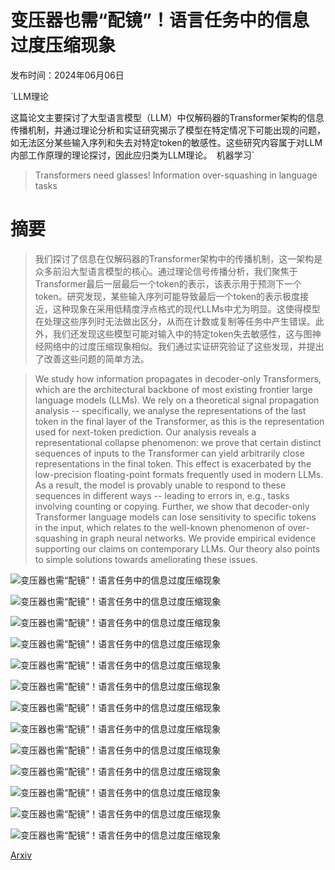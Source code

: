 # 变压器也需“配镜”！语言任务中的信息过度压缩现象

发布时间：2024年06月06日

`LLM理论

这篇论文主要探讨了大型语言模型（LLM）中仅解码器的Transformer架构的信息传播机制，并通过理论分析和实证研究揭示了模型在特定情况下可能出现的问题，如无法区分某些输入序列和失去对特定token的敏感性。这些研究内容属于对LLM内部工作原理的理论探讨，因此应归类为LLM理论。` `机器学习`

> Transformers need glasses! Information over-squashing in language tasks

# 摘要

> 我们探讨了信息在仅解码器的Transformer架构中的传播机制，这一架构是众多前沿大型语言模型的核心。通过理论信号传播分析，我们聚焦于Transformer最后一层最后一个token的表示，该表示用于预测下一个token。研究发现，某些输入序列可能导致最后一个token的表示极度接近，这种现象在采用低精度浮点格式的现代LLMs中尤为明显。这使得模型在处理这些序列时无法做出区分，从而在计数或复制等任务中产生错误。此外，我们还发现这些模型可能对输入中的特定token失去敏感性，这与图神经网络中的过度压缩现象相似。我们通过实证研究验证了这些发现，并提出了改善这些问题的简单方法。

> We study how information propagates in decoder-only Transformers, which are the architectural backbone of most existing frontier large language models (LLMs). We rely on a theoretical signal propagation analysis -- specifically, we analyse the representations of the last token in the final layer of the Transformer, as this is the representation used for next-token prediction. Our analysis reveals a representational collapse phenomenon: we prove that certain distinct sequences of inputs to the Transformer can yield arbitrarily close representations in the final token. This effect is exacerbated by the low-precision floating-point formats frequently used in modern LLMs. As a result, the model is provably unable to respond to these sequences in different ways -- leading to errors in, e.g., tasks involving counting or copying. Further, we show that decoder-only Transformer language models can lose sensitivity to specific tokens in the input, which relates to the well-known phenomenon of over-squashing in graph neural networks. We provide empirical evidence supporting our claims on contemporary LLMs. Our theory also points to simple solutions towards ameliorating these issues.

![变压器也需“配镜”！语言任务中的信息过度压缩现象](../../../paper_images/2406.04267/x1.png)

![变压器也需“配镜”！语言任务中的信息过度压缩现象](../../../paper_images/2406.04267/x2.png)

![变压器也需“配镜”！语言任务中的信息过度压缩现象](../../../paper_images/2406.04267/fig2.png)

![变压器也需“配镜”！语言任务中的信息过度压缩现象](../../../paper_images/2406.04267/counting-experiments-geminipro15-errors.png)

![变压器也需“配镜”！语言任务中的信息过度压缩现象](../../../paper_images/2406.04267/frequency-histogram-geminipro15.png)

![变压器也需“配镜”！语言任务中的信息过度压缩现象](../../../paper_images/2406.04267/counting-ones-seq-ones.png)

![变压器也需“配镜”！语言任务中的信息过度压缩现象](../../../paper_images/2406.04267/counting-ones-seq-digits.png)

![变压器也需“配镜”！语言任务中的信息过度压缩现象](../../../paper_images/2406.04267/copying-ones-seq.png)

![变压器也需“配镜”！语言任务中的信息过度压缩现象](../../../paper_images/2406.04267/copying-ones-seq-digits-commas.png)

![变压器也需“配镜”！语言任务中的信息过度压缩现象](../../../paper_images/2406.04267/counting-experiments-gemma7b-errors.png)

![变压器也需“配镜”！语言任务中的信息过度压缩现象](../../../paper_images/2406.04267/frequency-histogram-gemma7b.png)

![变压器也需“配镜”！语言任务中的信息过度压缩现象](../../../paper_images/2406.04267/sinusoidal-convergence.png)

![变压器也需“配镜”！语言任务中的信息过度压缩现象](../../../paper_images/2406.04267/decay-of-total-variation.png)

[Arxiv](https://arxiv.org/abs/2406.04267)